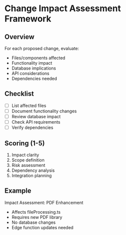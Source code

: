 # Change Impact Assessment Framework

## Overview
For each proposed change, evaluate:
- Files/components affected
- Functionality impact
- Database implications
- API considerations
- Dependencies needed

## Checklist
- [ ] List affected files
- [ ] Document functionality changes
- [ ] Review database impact
- [ ] Check API requirements
- [ ] Verify dependencies

## Scoring (1-5)
1. Impact clarity
2. Scope definition
3. Risk assessment
4. Dependency analysis
5. Integration planning

## Example
Impact Assessment: PDF Enhancement
- Affects fileProcessing.ts
- Requires new PDF library
- No database changes
- Edge function updates needed